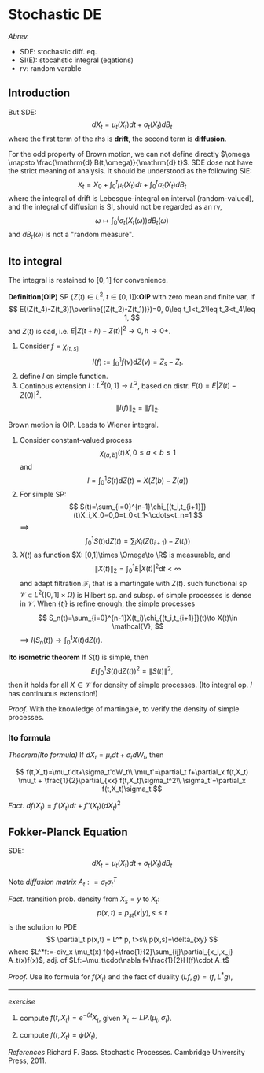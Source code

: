 # Stochastic DE

*Abrev.*
- SDE: stochastic diff. eq.
- SI(E): stocahstic integral (eqations)
- rv: random varable

## Introduction
But SDE:
$$
d X_t = \mu_t(X_t)d t+\sigma_t(X_t)d B_t
$$
where the first term of the rhs is **drift**, the second term is **diffusion**.

For the odd property of Brown motion, we can not define directly $\omega \mapsto \frac{\mathrm{d} B(t,\omega)}{\mathrm{d} t}$. SDE dose not have the strict meaning of analysis. It should be understood as the following SIE:
$$
X_t = X_0 + \int_0^t \mu_t(X_t)dt+ \int_0^t \sigma_t(X_t)dB_t
$$
where the integral of drift is Lebesgue-integral on interval (random-valued), and the integral of diffusion is SI, should not be regarded as an rv,
$$
\omega \mapsto \int_0^t \sigma_t(X_t(\omega))dB_t(\omega)
$$
and $dB_t(\omega)$ is not a "random measure".

## Ito integral
The integral is restained to $[0,1]$ for convenience.

**Definition(OIP)**
SP $\{Z(t)\in L^2,t\in [0,1]\}$:**OIP** with zero mean and finite var, If
$$
E((Z(t_4)-Z(t_3))\overline{(Z(t_2)-Z(t_1))})=0, 0\leq t_1<t_2\leq t_3<t_4\leq 1,
$$
and $Z(t)$ is cad, i.e. $E|Z(t+h)-Z(t)|^2\to 0,h\to0+$.


1. Consider $f=\chi_{(t,s]}$
$$
I(f):=\int_0^1f(\nu)\mathrm{d} Z(\nu)=Z_s-Z_t.
$$
2. define $I$ on simple function.
3. Continous extension $I:L^2[0,1]\to L^2$, based on distr. $F(t)=E|Z(t)-Z(0)|^2$. 
$$
\|I(f)\|_2=\|f\|_2.
$$

Brown motion is OIP. Leads to Wiener integral.

1. Consider constant-valued process
$$
\chi_{(a,b]}(t)X,0\leq a<b\leq 1
$$
and 
$$
I = \int_0^1S(t)\mathrm{d} Z(t)=X(Z(b)-Z(a))
$$
2. For simple SP:
$$
S(t)=\sum_{i=0}^{n-1}\chi_{(t_i,t_{i+1}]}(t)X_i,X_0=0,0=t_0<t_1<\cdots<t_n=1
$$
==>
$$
\int_0^1 S(t)\mathrm{d} Z(t)=\sum_iX_i(Z(t_{i+1})-Z(t_i))
$$
3. $X(t)$ as function $X: [0,1]\times \Omega\to \R$ is measurable, and
$$
\|X(t)\|_2=\int_0^1E|X(t)|^2\mathrm{d} t<\infty
$$
and adapt filtration $\mathscr{F}_t$ that is a martingale with $Z(t)$. such functional sp $\mathcal{V}\subset L^2([0,1]\times \Omega)$ is Hilbert sp. and subsp. of simple processes is dense in $\mathcal{V}$. When $\{t_i\}$ is refine enough, the simple processes
$$
S_n(t)=\sum_{i=0}^{n-1}X(t_i)\chi_{(t_i,t_{i+1}]}(t)\to X(t)\in \mathcal{V},
$$
==> $I(S_n(t))\to \int_0^1X(t)\mathrm{d} Z(t)$.

**Ito isometric theorem**
If $S(t)$ is simple, then
$$
E(\int_0^1S(t)\mathrm{d} Z(t))^2=\|S(t)\|^2,
$$
then it holds for all $X\in\mathcal{V}$ for density of simple processes. (Ito integral op. $I$ has continuous extenstion!)

*Proof.*
With the knowledge of martingale, to verify the density of simple processes.


 ### Ito formula

*Theorem(Ito formula)*
If $dX_t =\mu_tdt+\sigma_tdW_t$, then

$$
f(t,X_t)=\mu_t'dt+\sigma_t'dW_t\\
\mu_t'=\partial_t f+\partial_x f(t,X_t) \mu_t + \frac{1}{2}\partial_{xx} f(t,X_t)\sigma_t^2\\
\sigma_t'=\partial_x f(t,X_t)\sigma_t
$$

*Fact.* $df(X_t) = f'(X_t)dt+f''(X_t)(dX_t)^2$

## Fokker-Planck Equation
SDE:
$$
d X_t = \mu_t(X_t)dt+ \sigma_t(X_t)dB_t
$$

Note *diffusion matrix* $A_t:    =\sigma_t\sigma^T_t$

*Fact.* transition prob. density from $X_s=y$ to $X_t$:
$$
p(x,t)=p_{st}(x|y),s\leq t
$$
is the solution to PDE
$$
\partial_t p(x,t) = L^* p, t>s\\
p(x,s)=\delta_{xy}
$$
where $L^*f:=-div_x \mu_t(x) f(x)+\frac{1}{2}\sum_{ij}\partial_{x_i,x_j} A_t(x)f(x)$, adj. of $Lf:=\mu_t\cdot\nabla f+\frac{1}{2}H(f)\cdot A_t$

*Proof.* Use Ito formula for $f(X_t)$ and the fact of duality $(Lf,g)=(f,L^*g)$,


---
*exercise*

1. compute $f(t,X_t)=e^{-\theta t} X_t$, given $X_t \sim I.P.(\mu_t,\sigma_t)$.

2. compute $f(t,X_t)=\phi(X_t)$,

*References*
Richard F. Bass. Stochastic Processes. Cambridge University Press, 2011.